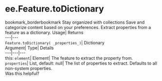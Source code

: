  
#  ee.Feature.toDictionary
bookmark_borderbookmark Stay organized with collections  Save and categorize content based on your preferences.
Extract properties from a feature as a dictionary. 
Usage| Returns  
---|---  
`Feature.toDictionary( _properties_)`| Dictionary  
Argument| Type| Details  
---|---|---  
this: `element`| Element| The feature to extract the property from.  
`properties`| List, default: null| The list of properties to extract. Defaults to all non-system properties.  
Was this helpful?
